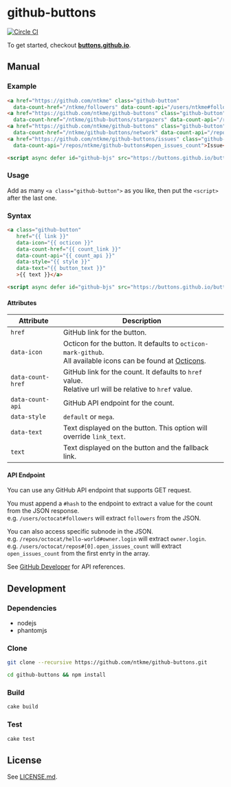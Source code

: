 github-buttons
==============

[![Circle CI](https://circleci.com/gh/ntkme/github-buttons.svg?style=svg)](https://circleci.com/gh/ntkme/github-buttons)

To get started, checkout **[buttons.github.io](https://buttons.github.io)**.

## Manual

### Example

``` html
<a href="https://github.com/ntkme" class="github-button"
  data-count-href="/ntkme/followers" data-count-api="/users/ntkme#followers">Follow @ntkme</a>
<a href="https://github.com/ntkme/github-buttons" class="github-button" data-icon="octicon-star"
  data-count-href="/ntkme/github-buttons/stargazers" data-count-api="/repos/ntkme/github-buttons#stargazers_count">Star</a>
<a href="https://github.com/ntkme/github-buttons" class="github-button" data-icon="octicon-git-branch"
  data-count-href="/ntkme/github-buttons/network" data-count-api="/repos/ntkme/github-buttons#forks_count">Fork</a>
<a href="https://github.com/ntkme/github-buttons/issues" class="github-button" data-icon="octicon-issue-opened"
  data-count-api="/repos/ntkme/github-buttons#open_issues_count">Issue</a>

<script async defer id="github-bjs" src="https://buttons.github.io/buttons.js"></script>
```

### Usage

Add as many `<a class="github-button">` as you like, then put the `<script>` after the last one.

### Syntax

``` html
<a class="github-button"
   href="{{ link }}"
   data-icon="{{ octicon }}"
   data-count-href="{{ count_link }}"
   data-count-api="{{ count_api }}"
   data-style="{{ style }}"
   data-text="{{ button_text }}"
   >{{ text }}</a>
```

``` html
<script async defer id="github-bjs" src="https://buttons.github.io/buttons.js"></script>
```

#### Attributes

| Attribute         | Description                                                                                                                                     |
| ---------         | -----------                                                                                                                                     |
| `href`            | GitHub link for the button.                                                                                                                     |
| `data-icon`       | Octicon for the button. It defaults to `octicon-mark-github`. <br> All available icons can be found at [Octicons](https://octicons.github.com). |
| `data-count-href` | GitHub link for the count. It defaults to `href` value. <br> Relative url will be relative to `href` value.                                     |
| `data-count-api`  | GitHub API endpoint for the count.                                                                                                              |
| `data-style`      | `default` or `mega`.                                                                                                                            |
| `data-text`       | Text displayed on the button. This option will override `link_text`.                                                                            |
| `text`            | Text displayed on the button and the fallback link.                                                                                             |

#### API Endpoint

You can use any GitHub API endpoint that supports GET request.  

You must append a `#hash` to the endpoint to extract a value for the count from the JSON response.  
e.g. `/users/octocat#followers` will extract `followers` from the JSON.  

You can also access specific subnode in the JSON.  
e.g. `/repos/octocat/hello-world#owner.login` will extract `owner.login`.  
e.g. `/users/octocat/repos#[0].open_issues_count` will extract `open_issues_count` from the first enrty in the array.  

See [GitHub Developer](https://developer.github.com) for API references.



Development
-----------

### Dependencies

- nodejs
- phantomjs

### Clone

``` sh
git clone --recursive https://github.com/ntkme/github-buttons.git
```

``` sh
cd github-buttons && npm install
```

### Build

``` sh
cake build
```

### Test

``` sh
cake test
```



License
-------

See [LICENSE.md](LICENSE.md).
